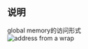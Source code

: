## 说明
global memory的访问形式  
![address from a wrap](https://course.educg.net/userfiles/exp/y2021/1619411366990.jpg)
